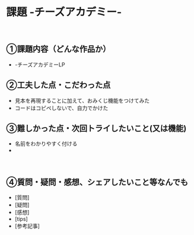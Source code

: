 # 課題 -チーズアカデミー-
​
## ①課題内容（どんな作品か）
- -チーズアカデミーLP
​
## ②工夫した点・こだわった点
- 見本を再現することに加えて、おみくじ機能をつけてみた
- コードはコピペしないで、自力でかけた
​
## ③難しかった点・次回トライしたいこと(又は機能)
- 名前をわかりやすく付ける
- 
​
## ④質問・疑問・感想、シェアしたいこと等なんでも
- [質問]
- [疑問]
- [感想]
- [tips]
- [参考記事]
